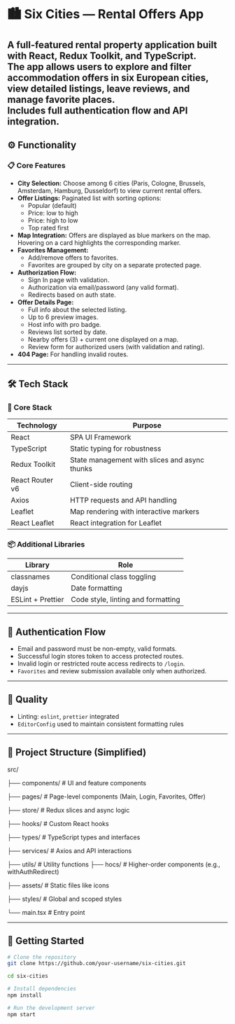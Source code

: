 # 🏙️ Six Cities — Rental Offers App

A full-featured rental property application built with **React**, **Redux Toolkit**, and **TypeScript**.  
The app allows users to explore and filter accommodation offers in six European cities, view detailed listings, leave reviews, and manage favorite places.  
Includes full authentication flow and API integration.
---

## ⚙️ Functionality

### 📋 Core Features

- **City Selection:** Choose among 6 cities (Paris, Cologne, Brussels, Amsterdam, Hamburg, Dusseldorf) to view current rental offers.
- **Offer Listings:** Paginated list with sorting options:
  - Popular (default)
  - Price: low to high
  - Price: high to low
  - Top rated first
- **Map Integration:** Offers are displayed as blue markers on the map. Hovering on a card highlights the corresponding marker.
- **Favorites Management:**
  - Add/remove offers to favorites.
  - Favorites are grouped by city on a separate protected page.
- **Authorization Flow:**
  - Sign In page with validation.
  - Authorization via email/password (any valid format).
  - Redirects based on auth state.
- **Offer Details Page:**
  - Full info about the selected listing.
  - Up to 6 preview images.
  - Host info with pro badge.
  - Reviews list sorted by date.
  - Nearby offers (3) + current one displayed on a map.
  - Review form for authorized users (with validation and rating).
- **404 Page:** For handling invalid routes.

---

## 🛠 Tech Stack

### 🚀 Core Stack

| Technology         | Purpose                                         |
|-------------------|--------------------------------------------------|
| React             | SPA UI Framework                                 |
| TypeScript        | Static typing for robustness                     |
| Redux Toolkit     | State management with slices and async thunks   |
| React Router v6   | Client-side routing                              |
| Axios             | HTTP requests and API handling                   |
| Leaflet           | Map rendering with interactive markers           |
| React Leaflet     | React integration for Leaflet                    |

### 📦 Additional Libraries

| Library                  | Role                                      |
|--------------------------|-------------------------------------------|
| classnames               | Conditional class toggling                |
| dayjs                    | Date formatting                           |
| ESLint + Prettier        | Code style, linting and formatting        |

---

## 🔐 Authentication Flow

- Email and password must be non-empty, valid formats.
- Successful login stores token to access protected routes.
- Invalid login or restricted route access redirects to `/login`.
- `Favorites` and review submission available only when authorized.

---

## 🧪 Quality

- Linting: `eslint`, `prettier` integrated
- `EditorConfig` used to maintain consistent formatting rules

---

## 📂 Project Structure (Simplified)

src/

├── components/ # UI and feature components

├── pages/ # Page-level components (Main, Login, Favorites, Offer)

├── store/ # Redux slices and async logic

├── hooks/ # Custom React hooks

├── types/ # TypeScript types and interfaces

├── services/ # Axios and API interactions

├── utils/ # Utility functions
├── hocs/ # Higher-order components (e.g., withAuthRedirect)

├── assets/ # Static files like icons

├── styles/ # Global and scoped styles

└── main.tsx # Entry point

---

## 🚀 Getting Started

```bash
# Clone the repository
git clone https://github.com/your-username/six-cities.git

cd six-cities

# Install dependencies
npm install

# Run the development server
npm start
```
